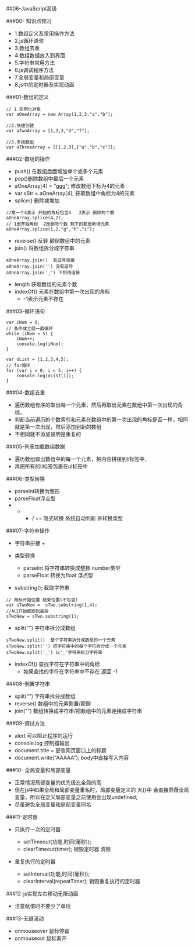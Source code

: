 ##06-JavaScript高级

###00- 知识点预习
-	1.数组定义及常用操作方法
- 2.js循环语句
- 3.数组去重
- 4.数组数据放入到界面
- 5.字符串常用方法
- 6.js调试程序方法
- 7.全局变量和局部变量
- 8.js中的定时器及实现动画

###01-数组的定义
```
// 1.实例化对象
var aOneArray = new Array(1,2,3,"a","b");
    
//2.快捷创建
var aTwoArray = [1,2,3,"d","f"];
   
//3.多维数组
var aThreeArray = [[1,2,3],["a","b","c"]];
```

###02-数组的操作
-	push() 在数组后面增加单个或多个元素
- pop()删除数组中最后一个元素
- aOneArray[4] = "ggg"; 修改数组下标为4的元素
- var sStr = aOneArray[4]; 获取数组中角标为4的元素
- splice() 删除或增加

```
//第一个4表示 开始的角标包含4   2表示 删除的个数
aOneArray.splice(4,2);
// 1是开始角标  2是删除个数 剩下的都是新增元素
aOneArray.splice(1,2,"g","h","i");
```

- reverse() 反转 颠倒数组中的元素
- join() 将数组拆分成字符串

```
aOneArray.join()  有逗号连接
aOneArray.join('') 没有逗号
aOneArray.join('_') 下划线连接
```
- length 获取数组的元素个数
- indexOf()  元素在数组中第一次出现的角标
	- -1表示元素不存在

###03-循环语句
```
var iNum = 0;
// 条件成立就一直循环
while (iNum < 5) {
    iNum++;
    console.log(iNum);
}

var oList = [1,2,3,4,5];     
// for循环
for (var i = 0; i < 5; i++) {
    console.log(oList[i]);
}
```

###04-数组去重
-	遍历数组有序的取出每一个元素，然后再取出元素在数组中第一次出现的角标，
- 判断当前遍历的个数索引和元素在数组中的第一次出现的角标是否一样，相同就是第一次出现，然后添加到新的数组
- 不相同就不添加说明是重复的

###05-列表加载数组数据
-	遍历数组取出数组中的每一个元素，把内容拼接到li标签中，
- 再把所有的li标签包裹在ul标签中


###06-类型转换
- parseInt转换为整形
- parseFloat浮点型
-  -  * /  == 隐式转换  系统自动判断 并转换类型

###07-字符串操作
-	字符串拼接 + 
-  类型转换
	-  	parseInt 将字符串转换成整数 number类型
	-   parseFloat 转换为float 浮点型

-	substring(); 截取字符串

```
// 角标开始位置 结束位置(不包含)
var sTwoNew =  sTwo.substring(1,4); 
//从1开始截取到最后
sTwoNew = sTwo.substring(1);
```
- split("") 字符串拆分成数组

```
sTwoNew.split()  整个字符串拆分成数组的一个元素
sTwoNew.split('') 把字符串中的每个字符拆分成一个元素
sTwoNew.split('_') 以'_'字符来拆分字符串
```
- indexOf() 查找字符在字符串中的角标
	- 如果查找的字符在字符串中不存在 返回 -1

	
###08-倒置字符串
- split("") 字符串拆分成数组
-	reverse() 数组中的元素倒置/颠倒
- join("") 数组转换成字符串/把数组中的元素连接成字符串



###09-调试方法
- alert 可以阻止程序的运行
- console.log 控制器输出
- document.title = 更改网页窗口上的标题
-  document.write("AAAAA"); body中直接写入内容

###10- 全局变量和局部变量
-	正常情况局部变量的优先级比全局的高
- 但在js中如果全局和局部变量重名时，局部变量定义的 大{}中 会直接屏蔽全局变量，所以在定义局部变量之前使用会出现undefined;
- 尽量避免全局变量和局部变量同名



###11-定时器
- 只执行一次的定时器
	- setTimeout(功能,时间(毫秒));
	- clearTimeout(timer); 销毁定时器 清除

- 重复执行的定时器
	- setInterval(功能,时间(毫秒));
	- clearInterval(repeatTimer); 销毁重复执行的定时器


###12-js实现左右移动无限动画
-	注意赋值时不要少了单位


###13-无缝滚动
- onmouseover 鼠标停留
- onmouseout 鼠标离开



